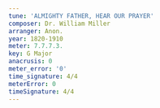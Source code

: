 ```yaml
---
tune: 'ALMIGHTY FATHER, HEAR OUR PRAYER'
composer: Dr. William Miller
arranger: Anon.
year: 1820-1910
meter: 7.7.7.3.
key: G Major
anacrusis: 0
meter_error: '0'
time_signature: 4/4
meterError: 0
timeSignature: 4/4
---
```

